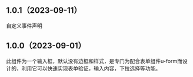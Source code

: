 ## 1.0.1（2023-09-11）
自定义事件声明
## 1.0.0（2023-09-01）
此组件为一个输入框，默认没有边框和样式，是专门为配合表单组件u-form而设计的，利用它可以快速实现表单验证，输入内容，下拉选择等功能。
